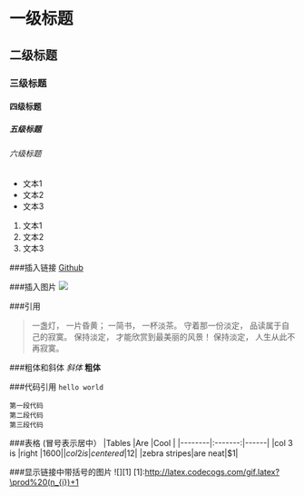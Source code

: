 # 一级标题
## 二级标题
### 三级标题
#### 四级标题
##### 五级标题
###### 六级标题

- 文本1
- 文本2
- 文本3

1. 文本1
2. 文本2
3. 文本3

###插入链接
[Github](github.com)

###插入图片
![](https://git-scm.com/images/logo@2x.png)

###引用
> 一盏灯， 一片昏黄； 一简书， 一杯淡茶。 守着那一份淡定， 品读属于自己的寂寞。 保持淡定， 才能欣赏到最美丽的风景！ 保持淡定， 人生从此不再寂寞。

###粗体和斜体
*斜体* **粗体**

###代码引用
`hello world`

```
第一段代码
第二段代码
第三段代码
```

###表格   (冒号表示居中） 
|Tables     |Are       |Cool  |
|--------|:-------:|------|
|col 3 is   |right |$1600|
|col 2 is |centered|$12|
|zebra stripes|are neat|$1|

###显示链接中带括号的图片
![][1]
[1]:http://latex.codecogs.com/gif.latex?\prod%20(n_{i})+1